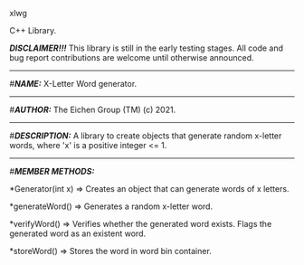 xlwg

C++ Library.

***DISCLAIMER!!!***
This library is still in the early testing stages. All code and bug report contributions are welcome until otherwise announced.
***


#***NAME:***
X-Letter Word generator.
***
#***AUTHOR:***
The Eichen Group (TM) (c) 2021.
***
#***DESCRIPTION:***
A library to create objects that generate random x-letter words, where 'x' is a positive integer <= 1.
***
#***MEMBER METHODS:***

  *Generator(int x) =>  Creates an object that can generate words of x letters.


  *generateWord()   =>  Generates a random x-letter word.


  *verifyWord()     =>  Verifies whether the generated word exists. Flags the generated word as an existent word.


  *storeWord()      =>  Stores the word in word bin container.
